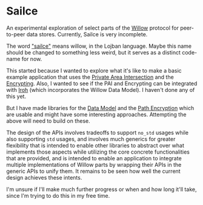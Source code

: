 # Sailce

An experimental exploration of select parts of the [Willow](https://willowprotocol.org/) protocol for
peer-to-peer data stores.  Currently, Sailce is very incomplete.

The word ["sailce"](https://la-lojban.github.io/sutysisku/lojban/index.html#sisku=sailce) means
willow, in the Lojban language.  Maybe this name should be changed to something less weird, but
it serves as a distinct code-name for now.

This started because I wanted to explore what it's like to make a basic example application that
uses the [Private Area
Intersection](https://willowprotocol.org/specs/pai/index.html#private_area_intersection) and the
[Encrypting](https://willowprotocol.org/specs/e2e/index.html#e2e).  Also, I wanted to see if the
PAI and Encrypting can be integrated with [Iroh](https://github.com/n0-computer/iroh) (which
incorporates the Willow Data Model).  I haven't done any of this yet.

But I have made libraries for the [Data Model](./packages/data_model) and the [Path
Encryption](./packages/path_crypto) which are usable and might have some interesting approaches.
Attempting the above will need to build on these.

The design of the APIs involves tradeoffs to support `no_std` usages while also supporting `std`
usages, and involves much generics for greater flexibility that is intended to enable other
libraries to abstract over what implements those aspects while utilizing the core concrete
functionalities that are provided, and is intended to enable an application to integrate multiple
implementations of Willow parts by wrapping their APIs in the generic APIs to unify them.  It
remains to be seen how well the current design achieves these intents.

I'm unsure if I'll make much further progress or when and how long it'll take, since I'm trying
to do this in my free time.
